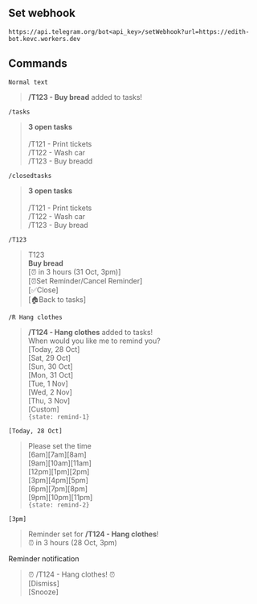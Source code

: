 ## Set webhook
```
https://api.telegram.org/bot<api_key>/setWebhook?url=https://edith-bot.kevc.workers.dev
```

## Commands

`Normal text`
> **/T123 - Buy bread** added to tasks!

`/tasks`
>**3 open tasks**<br><br>
/T121 - Print tickets<br>
/T122 - Wash car<br>
/T123 - Buy breadd

`/closedtasks`
>**3 open tasks**<br><br>
/T121 - Print tickets<br>
/T122 - Wash car<br>
/T123 - Buy bread

`/T123`
> T123<br>**Buy bread**<br>[⏰ in 3 hours (31 Oct, 3pm)]<br>[⏰Set Reminder/Cancel Reminder]<br>[✅Close]<br>[🏠Back to tasks]

`/R Hang clothes `
> **/T124 - Hang clothes** added to tasks!<br>
> When would you like me to remind you?<br>
[Today, 28 Oct]<br>
[Sat, 29 Oct]<br>
[Sun, 30 Oct]<br>
[Mon, 31 Oct]<br>
[Tue, 1 Nov]<br>
[Wed, 2 Nov]<br>
[Thu, 3 Nov]<br>
[Custom]<br>
`{state: remind-1}`

`[Today, 28 Oct]`
> Please set the time<br>
[6am][7am][8am]<br>
[9am][10am][11am]<br>
[12pm][1pm][2pm]<br>
[3pm][4pm][5pm]<br>
[6pm][7pm][8pm]<br>
[9pm][10pm][11pm]<br>
`{state: remind-2}`

`[3pm]`
> Reminder set for **/T124 - Hang clothes**!<br>
⏰ in 3 hours (28 Oct, 3pm)

Reminder notification
> ⏰ /T124 - Hang clothes! ⏰<br>
[Dismiss]<br>
[Snooze]
